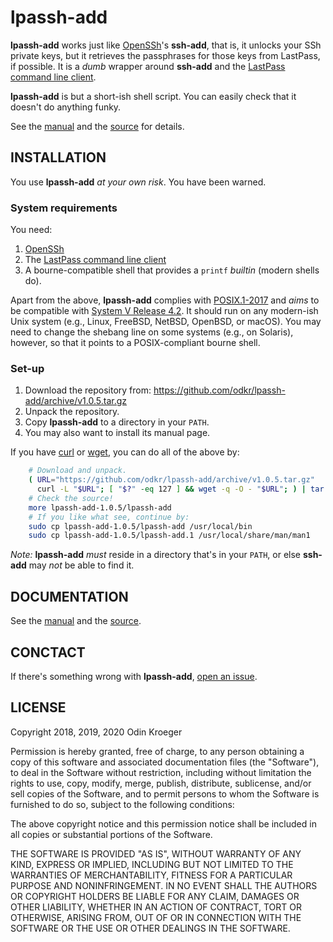 # lpassh-add

**lpassh-add** works just like [OpenSSh](https://www.openssh.com)'s
**ssh-add**, that is, it unlocks your SSh private keys, but it retrieves
the passphrases for those keys from LastPass, if possible. It is a
*dumb* wrapper around **ssh-add** and the [LastPass command line
client](https://github.com/lastpass/lastpass-cli).

**lpassh-add** is but a short-ish shell script.
You can easily check that it doesn't do anything funky.

See the [manual](MANUAL.rst) and the [source](lpassh-add) for details.


## INSTALLATION

You use **lpassh-add** *at your own risk*. You have been warned.

### System requirements

You need:

1. [OpenSSh](https://www.openssh.com)
2. The [LastPass command line client](https://github.com/lastpass/lastpass-cli)
3. A bourne-compatible shell that provides a `printf` *builtin* (modern shells do).

Apart from the above, **lpassh-add** complies with
[POSIX.1-2017](http://pubs.opengroup.org/onlinepubs/9699919799/) and *aims*
to be compatible with [System V Release 4.2](https://www.in-ulm.de/~mascheck/bourne/).
It should run on any modern-ish Unix system (e.g., Linux, FreeBSD, NetBSD, OpenBSD,
or macOS). You may need to change the shebang line on some systems (e.g., on Solaris),
however, so that it points to a POSIX-compliant bourne shell.

### Set-up

1. Download the repository from:
   <https://github.com/odkr/lpassh-add/archive/v1.0.5.tar.gz>
2. Unpack the repository.
3. Copy **lpassh-add** to a directory in your `PATH`.
4. You may also want to install its manual page.

If you have [curl](https://curl.haxx.se/) or
            [wget](https://www.gnu.org/software/wget/),
you can do all of the above by:

```sh
    # Download and unpack.
    ( URL="https://github.com/odkr/lpassh-add/archive/v1.0.5.tar.gz"
      curl -L "$URL"; [ "$?" -eq 127 ] && wget -q -O - "$URL"; ) | tar -xz
    # Check the source!
    more lpassh-add-1.0.5/lpassh-add
    # If you like what see, continue by:
    sudo cp lpassh-add-1.0.5/lpassh-add /usr/local/bin
    sudo cp lpassh-add-1.0.5/lpassh-add.1 /usr/local/share/man/man1
```

*Note:* **lpassh-add** *must* reside in a directory that's in your `PATH`,
or else **ssh-add** may *not* be able to find it.


## DOCUMENTATION

See the [manual](MANUAL.md) and the [source](lpassh-add).


## CONCTACT

If there's something wrong with **lpassh-add**,
[open an issue](https://github.com/odkr/lpassh-add/issues).


## LICENSE

Copyright 2018, 2019, 2020 Odin Kroeger

Permission is hereby granted, free of charge, to any person obtaining a
copy of this software and associated documentation files (the
"Software"), to deal in the Software without restriction, including
without limitation the rights to use, copy, modify, merge, publish,
distribute, sublicense, and/or sell copies of the Software, and to
permit persons to whom the Software is furnished to do so, subject to
the following conditions:

The above copyright notice and this permission notice shall be included
in all copies or substantial portions of the Software.

THE SOFTWARE IS PROVIDED "AS IS", WITHOUT WARRANTY OF ANY KIND, EXPRESS
OR IMPLIED, INCLUDING BUT NOT LIMITED TO THE WARRANTIES OF
MERCHANTABILITY, FITNESS FOR A PARTICULAR PURPOSE AND NONINFRINGEMENT.
IN NO EVENT SHALL THE AUTHORS OR COPYRIGHT HOLDERS BE LIABLE FOR ANY
CLAIM, DAMAGES OR OTHER LIABILITY, WHETHER IN AN ACTION OF CONTRACT,
TORT OR OTHERWISE, ARISING FROM, OUT OF OR IN CONNECTION WITH THE
SOFTWARE OR THE USE OR OTHER DEALINGS IN THE SOFTWARE.
